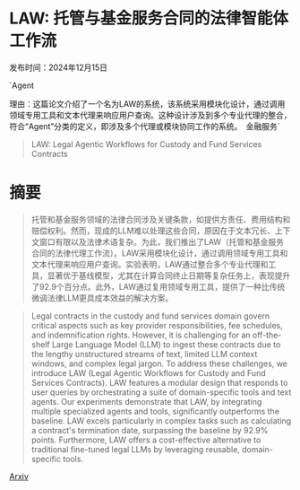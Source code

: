 # LAW: 托管与基金服务合同的法律智能体工作流

发布时间：2024年12月15日

`Agent

理由：这篇论文介绍了一个名为LAW的系统，该系统采用模块化设计，通过调用领域专用工具和文本代理来响应用户查询。这种设计涉及到多个专业代理的整合，符合“Agent”分类的定义，即涉及多个代理或模块协同工作的系统。` `金融服务`

> LAW: Legal Agentic Workflows for Custody and Fund Services Contracts

# 摘要

> 托管和基金服务领域的法律合同涉及关键条款，如提供方责任、费用结构和赔偿权利。然而，现成的LLM难以处理这些合同，原因在于文本冗长、上下文窗口有限以及法律术语复杂。为此，我们推出了LAW（托管和基金服务合同的法律代理工作流）。LAW采用模块化设计，通过调用领域专用工具和文本代理来响应用户查询。实验表明，LAW通过整合多个专业代理和工具，显著优于基线模型，尤其在计算合同终止日期等复杂任务上，表现提升了92.9个百分点。此外，LAW通过复用领域专用工具，提供了一种比传统微调法律LLM更具成本效益的解决方案。

> Legal contracts in the custody and fund services domain govern critical aspects such as key provider responsibilities, fee schedules, and indemnification rights. However, it is challenging for an off-the-shelf Large Language Model (LLM) to ingest these contracts due to the lengthy unstructured streams of text, limited LLM context windows, and complex legal jargon. To address these challenges, we introduce LAW (Legal Agentic Workflows for Custody and Fund Services Contracts). LAW features a modular design that responds to user queries by orchestrating a suite of domain-specific tools and text agents. Our experiments demonstrate that LAW, by integrating multiple specialized agents and tools, significantly outperforms the baseline. LAW excels particularly in complex tasks such as calculating a contract's termination date, surpassing the baseline by 92.9% points. Furthermore, LAW offers a cost-effective alternative to traditional fine-tuned legal LLMs by leveraging reusable, domain-specific tools.

[Arxiv](https://arxiv.org/abs/2412.11063)